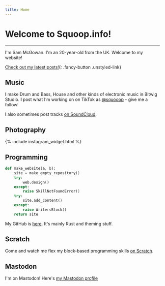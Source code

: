 ```yaml
---
title: Home
---
```


# Welcome to Squoop.info!

<hr>
I'm Sam McGowan. I'm an 20-year-old from the UK. Welcome to my website!

[Check out my latest posts!](/posts.html){: .fancy-button .unstyled-link}

## Music

I make Drum and Bass, House and other kinds of electronic music in Bitwig Studio. I post what I’m working on on TikTok as [@squooop](https://tiktok.com/@squooop) - give me a follow!

I also sometimes post tracks [on SoundCloud](https://soundcloud.com/illuctant).

## Photography

{% include instagram_widget.html %}

## Programming

```python
def make_website(a, b):
    site = make_empty_repository()
    try:
        web.design()
    except:
        raise SkillNotFoundError()
    try:
        site.add_content()
    except:
        raise WritersBlock()
    return site
```

My GitHub is [here](https://github.com/SamuelMcGowan). It's mainly Rust and theming stuff.

## Scratch

Come and watch me flex my block-based programming skills [on Scratch](https://scratch.mit.edu/users/squoop/).

## Mastodon

I'm on Mastodon! Here's <a rel="me" href="https://mastodon.lol/web/@squoop">my Mastodon profile</a>
